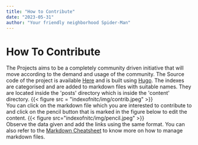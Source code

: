 ```yaml
---
title: "How to Contribute"
date: "2023-05-31"
author: "Your friendly neighborhood Spider-Man"
---
```


# How To Contribute
The Projects aims to be a completely community driven initiative that will move according to the demand and usage of the community. The Source code of the project is available [Here](https://github.com/tellmeY18/indexofnitc) and is built using [Hugo](https://gohugo.io/). The indexes are categorised and are added to markdown files with suitable names. They are located inside the 'posts' directory which is inside the 'content' directory. {{< figure src = "indexofnitc/img/contrib.jpeg"  >}} \
You can click on the markdown file which you are interested to contribute to and click on the pencil button that is marked in the figure below to edit the content. {{< figure src="indexofnitc/img/pencil.jpeg" >}} \
Observe the data given and add the links using the same format. You can also refer to the [Markdown Cheatsheet](https://www.markdownguide.org/cheat-sheet/) to know more on how to manage markdown files. 
